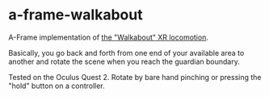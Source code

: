 # a-frame-walkabout
A-Frame implementation of [the "Walkabout" XR locomotion](https://youtu.be/pW6nlLV88Zk?t=15).

Basically, you go back and forth from one end of your available area to another and rotate the scene
when you reach the guardian boundary.

Tested on the Oculus Quest 2.
Rotate by bare hand pinching or pressing the "hold" button on a controller.
